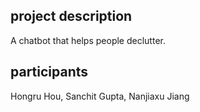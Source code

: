 ## project description
A chatbot that helps people declutter.

## participants
Hongru Hou, Sanchit Gupta, Nanjiaxu Jiang
